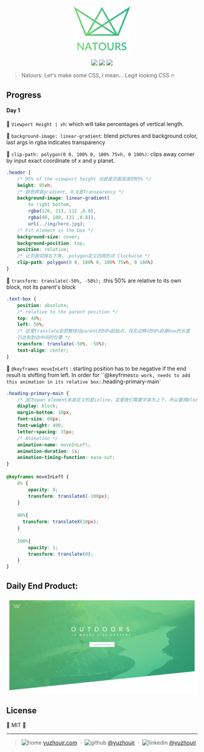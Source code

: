 <h3 style="text-align:center;font-weight: 300;" align="center">
  <img src="../img/logo-green-2x.png" width="150px">
</h3>

<p align="center">
  <img src="https://img.shields.io/badge/license-MIT-yellow.svg?style=flat-square">
  <img src="https://img.shields.io/badge/downloads-0k-yellow.svg?style=flat-square">
  <img src="https://img.shields.io/badge/build-passing-yellow.svg?style=flat-square">
</p>


> Natours: Let's make some CSS, I mean... Legit looking CSS 🔥


## Progress

#### Day 1

🍉 `Viewport Height | vh`:  which will take percentages of vertical length.

🍇 `background-image: linear-gradient`: blend pictures and background color, last args in rgba indicates transparency

🍈 `clip-path: polygon(0 0, 100% 0, 100% 75vh, 0 100%)`: clips away corner by input exact coordinate of x and y planet.

```css
.header {
    /* 95% of the viewport height 也就是页面高度的95% */
    height: 95vh;
    /* 颜色转变gradient, 0.8是Transparency */
    background-image: linear-gradient(
        to right bottom,
        rgba(126, 213, 111 ,0.8),
        rgba(40, 180, 131 ,0.8)),
        url(../img/hero.jpg);
    /* Fit element in the box */
    background-size: cover;
    background-position: top;
    position: relative;
    /* 让页面切掉右下角， polygon定义四周的点 Clockwise */
    clip-path: polygon(0 0, 100% 0, 100% 75vh, 0 100%)
}
```

🍑 `transform: translate(-50%, -50%);` :this 50% are relative to its own block, not its parent's block

```css
.text-box {
    position: absolute;
    /* relative to the parent position */
    top: 40%;
    left: 50%;
    /* 这里translate会把整体往parent的50%起始点，往左边移动50%自身box的长度
    已达到到达中间的位置 */
    transform: translate(-50%, -50%);
    text-align: center;
}
```

🍍 `@keyframes moveInLeft` : starting position has to be negative if the end result is shifting from left. In order for ``@keyfrmes` to work, needs to add this animation in its relative box: `.heading-primary-main`


```css
.heading-primary-main {
    /* 因为span element本身定义的是inline，这里我们需要字体为上下，所以要用block */
    display: block;
    margin-bottom: 10px;
    font-size: 60px;
    font-weight: 400;
    letter-spacing: 35px;
    /* Animation */
    animation-name: moveInLeft;
    animation-duration: 1s;
    animation-timing-function: ease-out;
}

@keyframes moveInLeft {
    0% {
        opacity: 0;
        transform: translateX(-100px);
    }

    80%{
      transform: translateX(10px);
    }

    100%{
        opacity: 1;
        transform: translate(0);
    }
}
```

## Daily End Product:
![Day1](../progress/day1.png)


## License

🌱 MIT 🌱

---

> ![home](http://yuzhoujr.com/emoji/home.svg) [yuzhoujr.com](http://www.yuzhoujr.com) &nbsp;&middot;&nbsp;
> ![github](http://yuzhoujr.com/emoji/github.svg)  [@yuzhoujr](https://github.com/yuzhoujr) &nbsp;&middot;&nbsp;
> ![linkedin](http://yuzhoujr.com/emoji/linkedin.svg)  [@yuzhoujr](https://linkedin.com/in/yuzhoujr)
